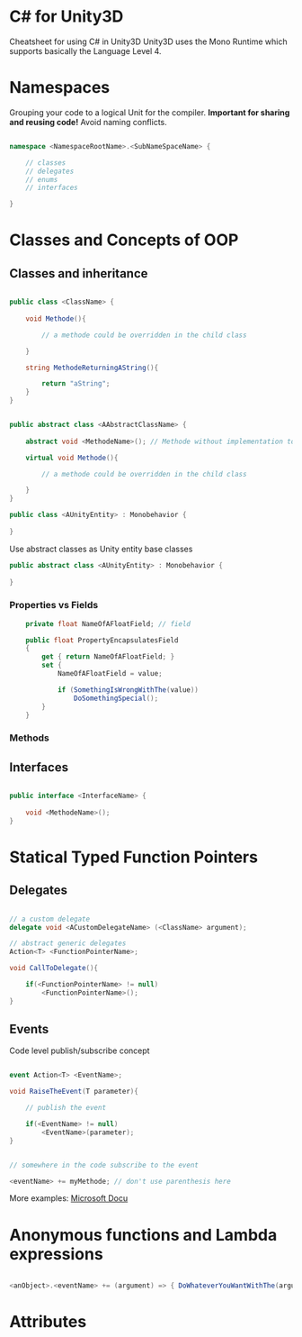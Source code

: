 # C# for Unity3D 
Cheatsheet for using C# in Unity3D
Unity3D uses the Mono Runtime which supports basically the Language Level 4.

# Namespaces
Grouping your code to a logical Unit for the compiler.
__Important for sharing and reusing code!__ Avoid naming conflicts.  

```cs

namespace <NamespaceRootName>.<SubNameSpaceName> {

	// classes
	// delegates
	// enums
	// interfaces 

}

```

# Classes and Concepts of OOP

## Classes and inheritance

```cs

public class <ClassName> {
	
	void Methode(){

		// a methode could be overridden in the child class

	}

	string MethodeReturningAString(){

		return "aString";
	}
}
```

```cs

public abstract class <AAbstractClassName> {
	
	abstract void <MethodeName>(); // Methode without implementation to force child classes to implement

	virtual void Methode(){

		// a methode could be overridden in the child class

	}
}

```


```cs
public class <AUnityEntity> : Monobehavior {
	
}

```

Use abstract classes as Unity entity base classes

```cs
public abstract class <AUnityEntity> : Monobehavior {
	
}

``` 

### Properties vs Fields


```cs
    private float NameOfAFloatField; // field

    public float PropertyEncapsulatesField
    {
        get { return NameOfAFloatField; }
        set { 
        	NameOfAFloatField = value;

        	if (SomethingIsWrongWithThe(value))
        		DoSomethingSpecial(); 
        }
    }
```

### Methods

## Interfaces

```cs

public interface <InterfaceName> {
	
	void <MethodeName>();
}

```

# Statical Typed Function Pointers

## Delegates 

```cs

// a custom delegate
delegate void <ACustomDelegateName> (<ClassName> argument);

// abstract generic delegates
Action<T> <FunctionPointerName>;

void CallToDelegate(){

	if(<FunctionPointerName> != null)
		<FunctionPointerName>();	
}

```

## Events

Code level publish/subscribe concept

```cs

event Action<T> <EventName>;

void RaiseTheEvent(T parameter){

	// publish the event

	if(<EventName> != null)
		<EventName>(parameter);	
}


// somewhere in the code subscribe to the event

<eventName> += myMethode; // don't use parenthesis here

```

More examples: [Microsoft Docu](https://msdn.microsoft.com/de-de/library/orm-9780596527570-03-04.aspx)

# Anonymous functions and Lambda expressions

```cs

<anObject>.<eventName> += (argument) => { DoWhateverYouWantWithThe(argument); }; 

```

# Attributes

